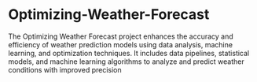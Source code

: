 # Optimizing-Weather-Forecast
The Optimizing Weather Forecast project enhances the accuracy and efficiency of weather prediction models using data analysis, machine learning, and optimization techniques. It includes data pipelines, statistical models, and machine learning algorithms to analyze and predict weather conditions with improved precision
